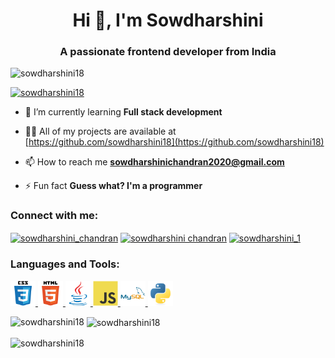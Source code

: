 <h1 align="center">Hi 👋, I'm Sowdharshini</h1>
<h3 align="center">A passionate frontend developer from India</h3>

<p align="left"> <img src="https://komarev.com/ghpvc/?username=sowdharshini18&label=Profile%20views&color=0e75b6&style=flat" alt="sowdharshini18" /> </p>

<p align="left"> <a href="https://github.com/ryo-ma/github-profile-trophy"><img src="https://github-profile-trophy.vercel.app/?username=sowdharshini18" alt="sowdharshini18" /></a> </p>

- 🌱 I’m currently learning **Full stack development**

- 👨‍💻 All of my projects are available at [https://github.com/sowdharshini18](https://github.com/sowdharshini18)

- 📫 How to reach me **sowdharshinichandran2020@gmail.com**

- ⚡ Fun fact **Guess what? I'm a programmer**

<h3 align="left">Connect with me:</h3>
<p align="left">
<a href="https://twitter.com/sowdharshini_chandran" target="blank"><img align="center" src="https://raw.githubusercontent.com/rahuldkjain/github-profile-readme-generator/master/src/images/icons/Social/twitter.svg" alt="sowdharshini_chandran" height="30" width="40" /></a>
<a href="https://linkedin.com/in/sowdharshini chandran" target="blank"><img align="center" src="https://raw.githubusercontent.com/rahuldkjain/github-profile-readme-generator/master/src/images/icons/Social/linked-in-alt.svg" alt="sowdharshini chandran" height="30" width="40" /></a>
<a href="https://www.codechef.com/users/sowdharshini_1" target="blank"><img align="center" src="https://cdn.jsdelivr.net/npm/simple-icons@3.1.0/icons/codechef.svg" alt="sowdharshini_1" height="30" width="40" /></a>
</p>

<h3 align="left">Languages and Tools:</h3>
<p align="left"> <a href="https://www.w3schools.com/css/" target="_blank" rel="noreferrer"> <img src="https://raw.githubusercontent.com/devicons/devicon/master/icons/css3/css3-original-wordmark.svg" alt="css3" width="40" height="40"/> </a> <a href="https://www.w3.org/html/" target="_blank" rel="noreferrer"> <img src="https://raw.githubusercontent.com/devicons/devicon/master/icons/html5/html5-original-wordmark.svg" alt="html5" width="40" height="40"/> </a> <a href="https://www.java.com" target="_blank" rel="noreferrer"> <img src="https://raw.githubusercontent.com/devicons/devicon/master/icons/java/java-original.svg" alt="java" width="40" height="40"/> </a> <a href="https://developer.mozilla.org/en-US/docs/Web/JavaScript" target="_blank" rel="noreferrer"> <img src="https://raw.githubusercontent.com/devicons/devicon/master/icons/javascript/javascript-original.svg" alt="javascript" width="40" height="40"/> </a> <a href="https://www.mysql.com/" target="_blank" rel="noreferrer"> <img src="https://raw.githubusercontent.com/devicons/devicon/master/icons/mysql/mysql-original-wordmark.svg" alt="mysql" width="40" height="40"/> </a> <a href="https://www.python.org" target="_blank" rel="noreferrer"> <img src="https://raw.githubusercontent.com/devicons/devicon/master/icons/python/python-original.svg" alt="python" width="40" height="40"/> </a> </p>

<p><img align="left" src="https://github-readme-stats.vercel.app/api/top-langs?username=sowdharshini18&show_icons=true&locale=en&layout=compact" alt="sowdharshini18" /></p>

<p>&nbsp;<img align="center" src="https://github-readme-stats.vercel.app/api?username=sowdharshini18&show_icons=true&locale=en" alt="sowdharshini18" /></p>

<p><img align="center" src="https://github-readme-streak-stats.herokuapp.com/?user=sowdharshini18&" alt="sowdharshini18" /></p>

